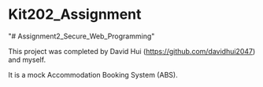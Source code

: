 # Kit202_Assignment
 
"# Assignment2_Secure_Web_Programming"

This project was completed by David Hui (https://github.com/davidhui2047) and myself. 

It is a mock Accommodation Booking System (ABS).
